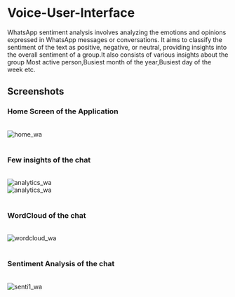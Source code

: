 # Voice-User-Interface


WhatsApp sentiment analysis involves analyzing the emotions and opinions expressed in WhatsApp messages or conversations. It aims to classify the sentiment of the text as positive, negative, or neutral, providing insights into the overall sentiment of a group.It also consists of various insights about the group Most active person,Busiest month of the year,Busiest day of the week etc.




## Screenshots
### Home Screen of the Application
<br />![home_wa](https://github.com/Chetan4458/Whatsapp-chat-analysis/assets/111554115/0a8c7856-057d-4c8b-9e32-2b281712d189)
<br />
<br />
### Few insights of the chat
<br />![analytics_wa](https://github.com/Chetan4458/Whatsapp-chat-analysis/assets/111554115/65516232-7214-476f-931a-ebba5a9b8550)
<br />![analytics_wa](https://github.com/Chetan4458/Whatsapp-chat-analysis/assets/111554115/c4c3cdd1-4895-4a36-8802-f2722cf306d8)
<br />
<br />
### WordCloud of the chat
<br />![wordcloud_wa](https://github.com/Chetan4458/Whatsapp-chat-analysis/assets/111554115/c7414470-6aa7-4044-9592-67460c005671)
<br />
<br />
### Sentiment Analysis of the chat
<br />![senti1_wa](https://github.com/Chetan4458/Whatsapp-chat-analysis/assets/111554115/1501d22e-31a5-405a-83d1-911d8708d71d)


